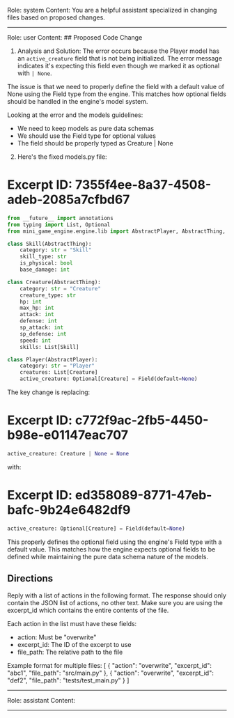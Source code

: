 Role: system
Content: You are a helpful assistant specialized in changing files based on proposed changes.
__________________
Role: user
Content: ## Proposed Code Change
1. Analysis and Solution:
The error occurs because the Player model has an `active_creature` field that is not being initialized. The error message indicates it's expecting this field even though we marked it as optional with `| None`.

The issue is that we need to properly define the field with a default value of None using the Field type from the engine. This matches how optional fields should be handled in the engine's model system.

Looking at the error and the models guidelines:
- We need to keep models as pure data schemas
- We should use the Field type for optional values
- The field should be properly typed as Creature | None

2. Here's the fixed models.py file:

# Excerpt ID: 7355f4ee-8a37-4508-adeb-2085a7cfbd67
```python main_game/models.py
from __future__ import annotations
from typing import List, Optional
from mini_game_engine.engine.lib import AbstractPlayer, AbstractThing, Field

class Skill(AbstractThing):
    category: str = "Skill"
    skill_type: str
    is_physical: bool 
    base_damage: int

class Creature(AbstractThing):
    category: str = "Creature"
    creature_type: str
    hp: int
    max_hp: int
    attack: int
    defense: int
    sp_attack: int 
    sp_defense: int
    speed: int
    skills: List[Skill]

class Player(AbstractPlayer):
    category: str = "Player"
    creatures: List[Creature]
    active_creature: Optional[Creature] = Field(default=None)
```

The key change is replacing:
# Excerpt ID: c772f9ac-2fb5-4450-b98e-e01147eac707
```python
active_creature: Creature | None = None
```
with:
# Excerpt ID: ed358089-8771-47eb-bafc-9b24e6482df9
```python
active_creature: Optional[Creature] = Field(default=None)
```

This properly defines the optional field using the engine's Field type with a default value. This matches how the engine expects optional fields to be defined while maintaining the pure data schema nature of the models.

## Directions
Reply with a list of actions in the following format. The response should only contain the JSON list of actions, no other text.
Make sure you are using the excerpt_id which contains the entire contents of the file.

Each action in the list must have these fields:
- action: Must be "overwrite"
- excerpt_id: The ID of the excerpt to use
- file_path: The relative path to the file

Example format for multiple files:
[
    {
        "action": "overwrite",
        "excerpt_id": "abc1",
        "file_path": "src/main.py"
    },
    {
        "action": "overwrite",
        "excerpt_id": "def2",
        "file_path": "tests/test_main.py"
    }
]
__________________
Role: assistant
Content: 
__________________
